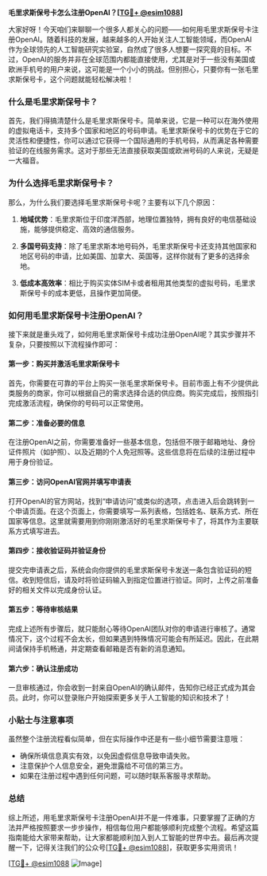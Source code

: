 **毛里求斯保号卡怎么注册OpenAI？[[TG💪+ @esim1088](https://t.me/s/esim1088)]**

大家好呀！今天咱们来聊聊一个很多人都关心的问题——如何用毛里求斯保号卡注册OpenAI。随着科技的发展，越来越多的人开始关注人工智能领域，而OpenAI作为全球领先的人工智能研究实验室，自然成了很多人想要一探究竟的目标。不过，OpenAI的服务并非在全球范围内都能直接使用，尤其是对于一些没有美国或欧洲手机号的用户来说，这可能是一个小小的挑战。但别担心，只要你有一张毛里求斯保号卡，这个问题就能轻松解决啦！

### 什么是毛里求斯保号卡？

首先，我们得搞清楚什么是毛里求斯保号卡。简单来说，它是一种可以在海外使用的虚拟电话卡，支持多个国家和地区的号码申请。毛里求斯保号卡的优势在于它的灵活性和便捷性，你可以通过它获得一个国际通用的手机号码，从而满足各种需要验证的在线服务需求。这对于那些无法直接获取美国或欧洲号码的人来说，无疑是一大福音。

### 为什么选择毛里求斯保号卡？

那么，为什么我们要选择毛里求斯保号卡呢？主要有以下几个原因：

1. **地域优势**：毛里求斯位于印度洋西部，地理位置独特，拥有良好的电信基础设施，能够提供稳定、高效的通信服务。
   
2. **多国号码支持**：除了毛里求斯本地号码外，毛里求斯保号卡还支持其他国家和地区号码的申请，比如美国、加拿大、英国等，这样你就有了更多的选择余地。

3. **低成本高效率**：相比于购买实体SIM卡或者租用其他类型的虚拟号码，毛里求斯保号卡的成本更低，且操作更加简便。

### 如何用毛里求斯保号卡注册OpenAI？

接下来就是重头戏了，如何用毛里求斯保号卡成功注册OpenAI呢？其实步骤并不复杂，只要按照以下流程操作即可：

#### 第一步：购买并激活毛里求斯保号卡

首先，你需要在可靠的平台上购买一张毛里求斯保号卡。目前市面上有不少提供此类服务的商家，你可以根据自己的需求选择合适的供应商。购买完成后，按照指引完成激活流程，确保你的号码可以正常使用。

#### 第二步：准备必要的信息

在注册OpenAI之前，你需要准备好一些基本信息，包括但不限于邮箱地址、身份证件照片（如护照）、以及近期的个人免冠照等。这些信息将在后续的注册过程中用于身份验证。

#### 第三步：访问OpenAI官网并填写申请表

打开OpenAI的官方网站，找到“申请访问”或类似的选项，点击进入后会跳转到一个申请页面。在这个页面上，你需要填写一系列表格，包括姓名、联系方式、所在国家等信息。这里就需要用到你刚刚激活好的毛里求斯保号卡了，将其作为主要联系方式填写进去。

#### 第四步：接收验证码并验证身份

提交完申请表之后，系统会向你提供的毛里求斯保号卡发送一条包含验证码的短信。收到短信后，请及时将验证码输入到指定位置进行验证。同时，上传之前准备好的相关文件以完成身份认证。

#### 第五步：等待审核结果

完成上述所有步骤后，就只能耐心等待OpenAI团队对你的申请进行审核了。通常情况下，这个过程不会太长，但如果遇到特殊情况可能会有所延迟。因此，在此期间请保持手机畅通，并定期查看邮箱是否有新的消息通知。

#### 第六步：确认注册成功

一旦审核通过，你会收到一封来自OpenAI的确认邮件，告知你已经正式成为其会员。此时，你可以登录账户开始探索更多关于人工智能的知识和技术了！

### 小贴士与注意事项

虽然整个注册流程看似简单，但在实际操作中还是有一些小细节需要注意哦：

- 确保所填信息真实有效，以免因虚假信息导致申请失败。
- 注意保护个人信息安全，避免泄露给不可信的第三方。
- 如果在注册过程中遇到任何问题，可以随时联系客服寻求帮助。

### 总结

综上所述，用毛里求斯保号卡注册OpenAI并不是一件难事，只要掌握了正确的方法并严格按照要求一步步操作，相信每位用户都能够顺利完成整个流程。希望这篇指南能给大家带来帮助，让大家都能顺利加入到人工智能的世界中去。最后再次提醒一下，记得关注我们的公众号[[TG💪+ @esim1088](https://t.me/s/esim1088)]，获取更多实用资讯！

[[TG💪+ @esim1088](https://t.me/s/esim1088) ![Image](https://i.postimg.cc/4NQfJmqS/Snipaste-2025-05-13-00-14-12.png)]